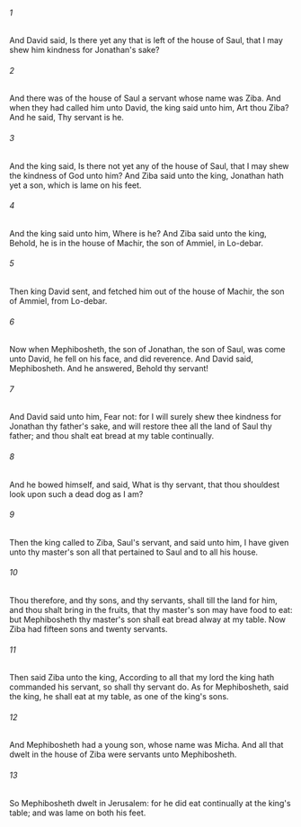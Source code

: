 ###### 1
And David said, Is there yet any that is left of the house of Saul, that I may shew him kindness for Jonathan's sake?

###### 2
And there was of the house of Saul a servant whose name was Ziba. And when they had called him unto David, the king said unto him, Art thou Ziba? And he said, Thy servant is he.

###### 3
And the king said, Is there not yet any of the house of Saul, that I may shew the kindness of God unto him? And Ziba said unto the king, Jonathan hath yet a son, which is lame on his feet.

###### 4
And the king said unto him, Where is he? And Ziba said unto the king, Behold, he is in the house of Machir, the son of Ammiel, in Lo-debar.

###### 5
Then king David sent, and fetched him out of the house of Machir, the son of Ammiel, from Lo-debar.

###### 6
Now when Mephibosheth, the son of Jonathan, the son of Saul, was come unto David, he fell on his face, and did reverence. And David said, Mephibosheth. And he answered, Behold thy servant!

###### 7
And David said unto him, Fear not: for I will surely shew thee kindness for Jonathan thy father's sake, and will restore thee all the land of Saul thy father; and thou shalt eat bread at my table continually.

###### 8
And he bowed himself, and said, What is thy servant, that thou shouldest look upon such a dead dog as I am?

###### 9
Then the king called to Ziba, Saul's servant, and said unto him, I have given unto thy master's son all that pertained to Saul and to all his house.

###### 10
Thou therefore, and thy sons, and thy servants, shall till the land for him, and thou shalt bring in the fruits, that thy master's son may have food to eat: but Mephibosheth thy master's son shall eat bread alway at my table. Now Ziba had fifteen sons and twenty servants.

###### 11
Then said Ziba unto the king, According to all that my lord the king hath commanded his servant, so shall thy servant do. As for Mephibosheth, said the king, he shall eat at my table, as one of the king's sons.

###### 12
And Mephibosheth had a young son, whose name was Micha. And all that dwelt in the house of Ziba were servants unto Mephibosheth.

###### 13
So Mephibosheth dwelt in Jerusalem: for he did eat continually at the king's table; and was lame on both his feet.

